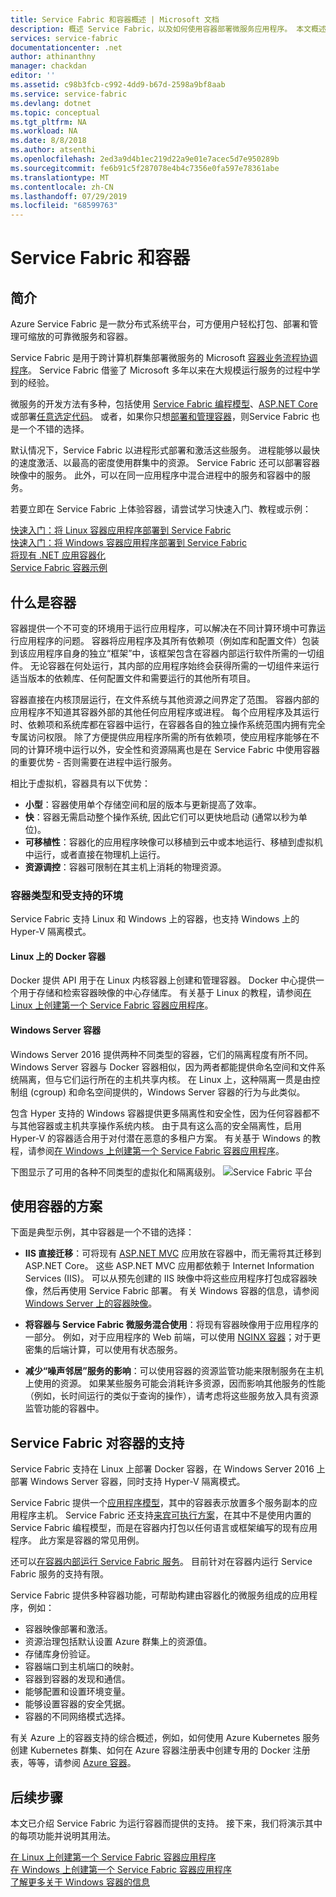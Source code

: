 ```yaml
---
title: Service Fabric 和容器概述 | Microsoft 文档
description: 概述 Service Fabric，以及如何使用容器部署微服务应用程序。 本文概述容器的用法以及 Service Fabric 提供的功能。
services: service-fabric
documentationcenter: .net
author: athinanthny
manager: chackdan
editor: ''
ms.assetid: c98b3fcb-c992-4dd9-b67d-2598a9bf8aab
ms.service: service-fabric
ms.devlang: dotnet
ms.topic: conceptual
ms.tgt_pltfrm: NA
ms.workload: NA
ms.date: 8/8/2018
ms.author: atsenthi
ms.openlocfilehash: 2ed3a9d4b1ec219d22a9e01e7acec5d7e950289b
ms.sourcegitcommit: fe6b91c5f287078e4b4c7356e0fa597e78361abe
ms.translationtype: MT
ms.contentlocale: zh-CN
ms.lasthandoff: 07/29/2019
ms.locfileid: "68599763"
---
```

# <a name="service-fabric-and-containers"></a>Service Fabric 和容器

## <a name="introduction"></a>简介

Azure Service Fabric 是一款分布式系统平台，可方便用户轻松打包、部署和管理可缩放的可靠微服务和容器。

Service Fabric 是用于跨计算机群集部署微服务的 Microsoft [容器业务流程协调程序](service-fabric-cluster-resource-manager-introduction.md)。 Service Fabric 借鉴了 Microsoft 多年以来在大规模运行服务的过程中学到的经验。

微服务的开发方法有多种，包括使用 [Service Fabric 编程模型](service-fabric-choose-framework.md)、[ASP.NET Core](service-fabric-reliable-services-communication-aspnetcore.md) 或部署[任意选定代码](service-fabric-guest-executables-introduction.md)。 或者，如果你只想[部署和管理容器](service-fabric-containers-overview.md)，则Service Fabric 也是一个不错的选择。

默认情况下，Service Fabric 以进程形式部署和激活这些服务。 进程能够以最快的速度激活、以最高的密度使用群集中的资源。 Service Fabric 还可以部署容器映像中的服务。 此外，可以在同一应用程序中混合进程中的服务和容器中的服务。

若要立即在 Service Fabric 上体验容器，请尝试学习快速入门、教程或示例：  

[快速入门：将 Linux 容器应用程序部署到 Service Fabric](service-fabric-quickstart-containers-linux.md)  
[快速入门：将 Windows 容器应用程序部署到 Service Fabric](service-fabric-quickstart-containers.md)  
[将现有 .NET 应用容器化](service-fabric-host-app-in-a-container.md)  
[Service Fabric 容器示例](https://azure.microsoft.com/resources/samples/service-fabric-containers/)  

## <a name="what-are-containers"></a>什么是容器

容器提供一个不可变的环境用于运行应用程序，可以解决在不同计算环境中可靠运行应用程序的问题。 容器将应用程序及其所有依赖项（例如库和配置文件）包装到该应用程序自身的独立“框架”中，该框架包含在容器内部运行软件所需的一切组件。 无论容器在何处运行，其内部的应用程序始终会获得所需的一切组件来运行适当版本的依赖库、任何配置文件和需要运行的其他所有项目。

容器直接在内核顶层运行，在文件系统与其他资源之间界定了范围。 容器内部的应用程序不知道其容器外部的其他任何应用程序或进程。 每个应用程序及其运行时、依赖项和系统库都在容器中运行，在容器各自的独立操作系统范围内拥有完全专属访问权限。 除了方便提供应用程序所需的所有依赖项，使应用程序能够在不同的计算环境中运行以外，安全性和资源隔离也是在 Service Fabric 中使用容器的重要优势 - 否则需要在进程中运行服务。

相比于虚拟机，容器具有以下优势：

* **小型**：容器使用单个存储空间和层的版本与更新提高了效率。
* **快**：容器无需启动整个操作系统, 因此它们可以更快地启动 (通常以秒为单位)。
* **可移植性**：容器化的应用程序映像可以移植到云中或本地运行、移植到虚拟机中运行，或者直接在物理机上运行。
* **资源调控**：容器可限制在其主机上消耗的物理资源。

### <a name="container-types-and-supported-environments"></a>容器类型和受支持的环境

Service Fabric 支持 Linux 和 Windows 上的容器，也支持 Windows 上的 Hyper-V 隔离模式。

#### <a name="docker-containers-on-linux"></a>Linux 上的 Docker 容器

Docker 提供 API 用于在 Linux 内核容器上创建和管理容器。 Docker 中心提供一个用于存储和检索容器映像的中心存储库。
有关基于 Linux 的教程，请参阅[在 Linux 上创建第一个 Service Fabric 容器应用程序](service-fabric-get-started-containers-linux.md)。

#### <a name="windows-server-containers"></a>Windows Server 容器

Windows Server 2016 提供两种不同类型的容器，它们的隔离程度有所不同。 Windows Server 容器与 Docker 容器相似，因为两者都能提供命名空间和文件系统隔离，但与它们运行所在的主机共享内核。 在 Linux 上，这种隔离一贯是由控制组 (cgroup) 和命名空间提供的，Windows Server 容器的行为与此类似。

包含 Hyper 支持的 Windows 容器提供更多隔离性和安全性，因为任何容器都不与其他容器或主机共享操作系统内核。 由于具有这么高的安全隔离性，启用 Hyper-V 的容器适合用于对付潜在恶意的多租户方案。
有关基于 Windows 的教程，请参阅[在 Windows 上创建第一个 Service Fabric 容器应用程序](service-fabric-get-started-containers.md)。

下图显示了可用的各种不同类型的虚拟化和隔离级别。
![Service Fabric 平台][Image1]

## <a name="scenarios-for-using-containers"></a>使用容器的方案

下面是典型示例，其中容器是一个不错的选择：

* **IIS 直接迁移**：可将现有 [ASP.NET MVC](https://www.asp.net/mvc) 应用放在容器中，而无需将其迁移到 ASP.NET Core。 这些 ASP.NET MVC 应用都依赖于 Internet Information Services (IIS)。 可以从预先创建的 IIS 映像中将这些应用程序打包成容器映像，然后再使用 Service Fabric 部署。 有关 Windows 容器的信息，请参阅 [Windows Server 上的容器映像](https://docs.microsoft.com/virtualization/windowscontainers/quick-start/quick-start-windows-server)。

* **将容器与 Service Fabric 微服务混合使用**：将现有容器映像用于应用程序的一部分。 例如，对于应用程序的 Web 前端，可以使用 [NGINX 容器](https://hub.docker.com/_/nginx/)；对于更密集的后端计算，可以使用有状态服务。

* **减少“噪声邻居”服务的影响**：可以使用容器的资源监管功能来限制服务在主机上使用的资源。 如果某些服务可能会消耗许多资源，因而影响其他服务的性能（例如，长时间运行的类似于查询的操作），请考虑将这些服务放入具有资源监管功能的容器中。

## <a name="service-fabric-support-for-containers"></a>Service Fabric 对容器的支持

Service Fabric 支持在 Linux 上部署 Docker 容器，在 Windows Server 2016 上部署 Windows Server 容器，同时支持 Hyper-V 隔离模式。 

Service Fabric 提供一个[应用程序模型](service-fabric-application-model.md)，其中的容器表示放置多个服务副本的应用程序主机。 Service Fabric 还支持[来宾可执行方案](service-fabric-guest-executables-introduction.md)，在其中不是使用内置的 Service Fabric 编程模型，而是在容器内打包以任何语言或框架编写的现有应用程序。 此方案是容器的常见用例。

还可以[在容器内部运行 Service Fabric 服务](service-fabric-services-inside-containers.md)。 目前针对在容器内运行 Service Fabric 服务的支持有限。

Service Fabric 提供多种容器功能，可帮助构建由容器化的微服务组成的应用程序，例如：

* 容器映像部署和激活。
* 资源治理包括默认设置 Azure 群集上的资源值。
* 存储库身份验证。
* 容器端口到主机端口的映射。
* 容器到容器的发现和通信。
* 能够配置和设置环境变量。
* 能够设置容器的安全凭据。
* 容器的不同网络模式选择。

有关 Azure 上的容器支持的综合概述，例如，如何使用 Azure Kubernetes 服务创建 Kubernetes 群集、如何在 Azure 容器注册表中创建专用的 Docker 注册表，等等，请参阅 [Azure 容器](https://docs.microsoft.com/azure/containers/)。

## <a name="next-steps"></a>后续步骤

本文已介绍 Service Fabric 为运行容器而提供的支持。 接下来，我们将演示其中的每项功能并说明其用法。

[在 Linux 上创建第一个 Service Fabric 容器应用程序](service-fabric-get-started-containers-linux.md)  
[在 Windows 上创建第一个 Service Fabric 容器应用程序](service-fabric-get-started-containers.md)  
[了解更多关于 Windows 容器的信息](https://docs.microsoft.com/virtualization/windowscontainers/about/)

[Image1]: media/service-fabric-containers/Service-Fabric-Types-of-Isolation.png
